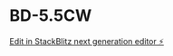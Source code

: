 # BD-5.5CW

[Edit in StackBlitz next generation editor ⚡️](https://stackblitz.com/~/github.com/pg-159/BD-5.5CW)